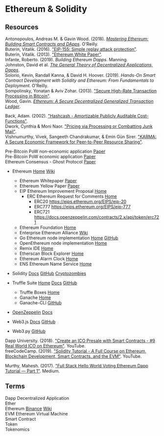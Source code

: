 # Ethereum & Solidity

## Resources

Antonopoulos, Andreas M. & Gavin Wood. (2018). [_Mastering Ethereum: Building Smart Contracts and DApps_](https://github.com/ethereumbook/ethereumbook.git). O'Reilly.<br>
Buterin, Vitalik. (2016). ["EIP-155: Simple replay attack protection"](https://eips.ethereum.org/EIPS/eip-155).<br>
Buterin, Vitalik. (2013). ["Ethereum White Paper"](https://ethereum.org/whitepaper/).<br>
Infante, Roberto. (2019). _Building Ethereum Dapps_. Manning.<br>
Johnston, David et al. [_The General Theory of Decentralized Applications, Dapps_](https://github.com/DavidJohnstonCEO/DecentralizedApplications).<br>
Solorio, Kevin, Randall Kanna, & David H. Hoover. (2019). _Hands-On Smart Contract Development with Solidity and Ethereum: From Fundamentals to Deployment_. O'Reilly.<br>
Sompolinsky, Yonatan & Aviv Zohar. (2013). ["Secure High-Rate Transaction Processing in Bitcoin"](https://eprint.iacr.org/2013/881).<br>
Wood, Gavin. [_Ethereum: A Secure Decentralized Generalized Transaction Ledger_](https://ethereum.github.io/yellowpaper/paper.pdf).<br>

Back, Adam. (2002). ["Hashcash - Amortizable Publicly Auditable Cost-Functions"](http://www.hashcash.org/papers/amortizable.pdf).<br>
Dwork, Cynthia & Moni Naor. ["Pricing via Processing or Combatting Junk Mail"](http://www.wisdom.weizmann.ac.il/~naor/PAPERS/pvp.pdf).<br>
Vishnumurthy, Vivek, Sangeeth Chandrakumar, & Emin Gün Sirer. ["KARMA: A Secure Economic Framework for Peer-to-Peer Resource Sharing"](https://www.cs.cornell.edu/people/egs/papers/karma.pdf).<br>

Pre-Bitcoin PoW non-economic application [Paper](http://www.wisdom.weizmann.ac.il/~naor/PAPERS/pvp.pdf)<br>
Pre-Bitcoin PoW economic application [Paper](https://www.cs.cornell.edu/people/egs/papers/karma.pdf)<br>
Ethereum Consensus - Ghost Protocol [Paper](https://eprint.iacr.org/2013/881)<br>

* Ethereum [Home](https://ethereum.org/en/) [Wiki](https://en.wikipedia.org/wiki/Ethereum)
  * Ethereum Whitepaper [Paper](https://ethereum.org/whitepaper/)
  * Ethereum Yellow Paper [Paper](https://ethereum.github.io/yellowpaper/paper.pdf)
  * EIP Ethereum Improvement Proposal [Home](https://eips.ethereum.org)
    * ERC Ethereum Request for Comments [Home](https://eips.ethereum.org/erc)
      * ERC20 https://eips.ethereum.org/EIPS/eip-20
      * ERC777 https://eips.ethereum.org/EIPS/eip-777
      * ERC721 https://docs.openzeppelin.com/contracts/2.x/api/token/erc721
  * Ethereum Foundation [Home](https://ethereum.foundation)
  * Enterprise Ethereum Alliance [Wiki](https://entethalliance.org)
  * Go Ethereum node implementation [Home](https://geth.ethereum.org) [GitHub](https://github.com/ethereum/go-ethereum)
  * OpenEthereum node implementation [Home](https://openethereum.org)
  * Remix IDE [Home](https://remix-project.org/)
  * Etherscan Block Explorer [Home](https://etherscan.io/)
  * Ethereum Alarm Clock [Home](https://www.ethereum-alarm-clock.com)
  * ENS Ethereum Name Service [Home](https://ens.domains)

* Solidity [Docs](https://docs.soliditylang.org/en/latest/) [GitHub](https://github.com/ethereum/solidity.git) [Cryptozombies](https://cryptozombies.io)
* Truffle Suite [Home](https://www.trufflesuite.com) [Docs](https://www.trufflesuite.com/docs) [GitHub](https://github.com/trufflesuite/truffle)
  * Truffle Boxes [Home](https://www.trufflesuite.com/boxes)
  * Ganache [Home](https://www.trufflesuite.com/ganache)
  * Ganache-CLI [GitHub](https://github.com/trufflesuite/ganache-cli/)
* [OpenZeppelin](https://openzeppelin.com) [Docs](https://docs.openzeppelin.com/openzeppelin/)

* Web3.js [Docs](https://web3js.readthedocs.io/en/v1.3.4/) [GitHub](https://github.com/ChainSafe/web3.js)
* Web3.py [GitHub](https://github.com/ethereum/web3.py.git)



Dapp University. (2018). ["Create an ICO Presale with Smart Contracts - #9 Real World ICO on Ethereum"](https://www.youtube.com/watch?v=uPeRwDvkuCs). YouTube.<br>
freeCodeCamp. (2019). ["Solidity Tutorial - A Full Course on Ethereum, Blockchain Development, Smart Contracts, and the EVM"](https://www.youtube.com/watch?v=ipwxYa-F1uY). YouTube.<br>

Murthy, Mahesh. (2017). ["Full Stack Hello World Voting Ethereum Dapp Tutorial — Part 1"](https://medium.com/@mvmurthy/full-stack-hello-world-voting-ethereum-dapp-tutorial-part-1-40d2d0d807c2). Medium.<br>



## Terms

Dapp Decentralized Application<br>
Ether<br>
Ethereum [Binance](https://academy.binance.com/en/articles/what-is-ethereum) [Wiki](https://en.wikipedia.org/wiki/Ethereum)<br>
EVM Ethereum Virtual Machine<br>
Smart Contract<br>
Token<br>
Tokenomics<br>
